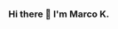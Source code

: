 ### Hi there 👋 I'm Marco K.

<!--
**tusindaar/tusindaar** is a ✨ _special_ ✨ repository because its `README.md` (this file) appears on your GitHub profile.

Here are some ideas to get you started:

- 🔭 I’m currently working on 
- 🌱 I’m currently learning SAP Commerce 
- 💬 Ask me about SAP Marketing Cloud, SAP Commerce and Ecommerce
-->
